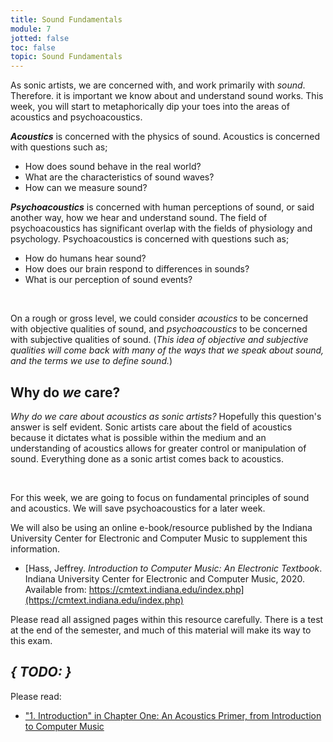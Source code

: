 ```yaml
---
title: Sound Fundamentals
module: 7
jotted: false
toc: false
topic: Sound Fundamentals
---
```


As sonic artists, we are concerned with, and work primarily with _sound_. Therefore. it is important we know about and understand sound works. This week, you will start to metaphorically dip your toes into the areas of acoustics and psychoacoustics.

**_Acoustics_** is concerned with the physics of sound. Acoustics is concerned with questions such as;

- How does sound behave in the real world?
- What are the characteristics of sound waves?
- How can we measure sound?

**_Psychoacoustics_** is concerned with human perceptions of sound, or said another way, how we hear and understand sound. The field of psychoacoustics has significant overlap with the fields of physiology and psychology.  Psychoacoustics is concerned with questions such as;

- How do humans hear sound?
- How does our brain respond to differences in sounds?
- What is our perception of sound events?


<br />

On a rough or gross level, we could consider _acoustics_ to be concerned with objective qualities of sound, and _psychoacoustics_ to be concerned with subjective qualities of sound. (_This idea of objective and subjective qualities will come back with many of the ways that we speak about sound, and the terms we use to define sound._)

## Why do _we_ care?

_Why do we care about acoustics as sonic artists?_ Hopefully this question's answer is self evident. Sonic artists care about the field of acoustics because it dictates what is possible within the medium and an understanding of acoustics allows for greater control or manipulation of sound. Everything done as a sonic artist comes back to acoustics.


<br />




For this week, we are going to focus on fundamental principles of sound and acoustics. We will save psychoacoustics for a later week.

We will also be using an online e-book/resource published by the Indiana University Center for Electronic and Computer Music to supplement this information.

- [Hass, Jeffrey. _Introduction to Computer Music: An Electronic Textbook_. Indiana University Center for Electronic and Computer Music, 2020. Available from: https://cmtext.indiana.edu/index.php](https://cmtext.indiana.edu/index.php)

Please read all assigned pages within this resource carefully. There is a test at the end of the semester, and much of this material will make its way to this exam.

## **_{ TODO: }_**

Please read:

- ["1. Introduction" in Chapter One: An Acoustics Primer, from Introduction to Computer Music](https://cmtext.indiana.edu/acoustics/chapter1_intro.php)
